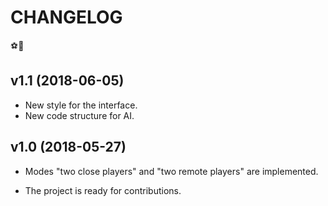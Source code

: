 # CHANGELOG

⚽🏃

## v1.1 (2018-06-05)

- New style for the interface.
- New code structure for AI.

## v1.0 (2018-05-27)

- Modes "two close players" and "two remote players" are implemented.

- The project is ready for contributions.
